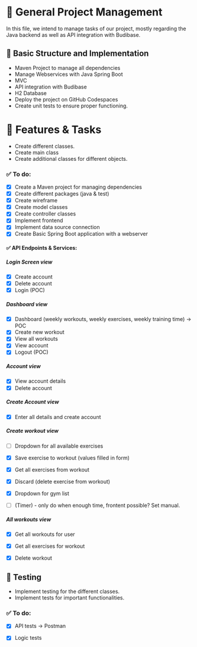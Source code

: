 # 💫 General Project Management

In this file, we intend to manage tasks of our project, mostly regarding the Java backend as well as API integration with Budibase.


## 🧱 Basic Structure and Implementation

- Maven Project to manage all dependencies
- Manage Webservices with Java Spring Boot
- MVC
- API integration with Budibase
- H2 Database
- Deploy the project on GitHub Codespaces
- Create unit tests to ensure proper functioning.


# 🧩 Features & Tasks

- Create different classes.
- Create main class
- Create additional classes for different objects.

### ✅ To do:
- [x] Create a Maven project for managing dependencies
- [x] Create different packages (java & test)
- [x] Create wireframe
- [x] Create model classes
- [x] Create controller classes
- [x] Implement frontend
- [x] Implement data source connection
- [x] Create Basic Spring Boot application with a webserver

#### ✅ API Endpoints & Services:
##### Login Screen view
- [x] Create account
- [x] Delete account
- [x] Login (POC)
      
##### Dashboard view
- [X] Dashboard (weekly workouts, weekly exercises, weekly training time) -> POC
- [x] Create new workout
- [x] View all workouts
- [x] View account
- [X] Logout (POC)

##### Account view
- [x] View account details
- [x] Delete account

##### Create Account view
- [x] Enter all details and create account

##### Create workout view
- [ ] Dropdown for all available exercises
- [x] Save exercise to workout (values filled in form)
- [x] Get all exercises from workout
- [x] Discard (delete exercise from workout)
- [X] Dropdown for gym list
- [ ] (Timer) - only do when enough time, frontent possible? Set manual.


##### All workouts view
- [x] Get all workouts for user
- [x] Get all exercises for workout
- [x] Delete workout


## 🧪 Testing

- Implement testing for the different classes.
- Implement tests for important functionalities. 

### ✅ To do:
- [x] API tests -> Postman
- [x] Logic tests

